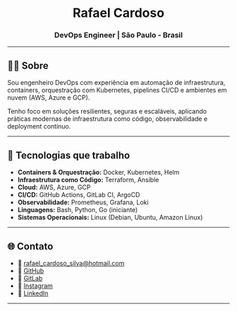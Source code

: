 <h1 align="center">Rafael Cardoso</h1>
<h3 align="center">DevOps Engineer | São Paulo - Brasil</h3>

---

## 👨‍💻 Sobre

Sou engenheiro DevOps com experiência em automação de infraestrutura, containers, orquestração com Kubernetes, pipelines CI/CD e ambientes em nuvem (AWS, Azure e GCP).

Tenho foco em soluções resilientes, seguras e escaláveis, aplicando práticas modernas de infraestrutura como código, observabilidade e deployment contínuo.

---

## 🧰 Tecnologias que trabalho

- **Containers & Orquestração:** Docker, Kubernetes, Helm
- **Infraestrutura como Código:** Terraform, Ansible
- **Cloud:** AWS, Azure, GCP
- **CI/CD:** GitHub Actions, GitLab CI, ArgoCD
- **Observabilidade:** Prometheus, Grafana, Loki
- **Linguagens:** Bash, Python, Go (iniciante)
- **Sistemas Operacionais:** Linux (Debian, Ubuntu, Amazon Linux)

---

## 🌐 Contato

- 📧 rafael_cardoso_silva@hotmail.com 
- 🔗 [GitHub](https://github.com/rafaelcardoso94)  
- 🔗 [GitLab](https://gitlab.com/rafaelcardoso94)  
- 🔗 [Instagram](https://instagram.com/_rcardoso94)  
- 🔗 [LinkedIn](https://www.linkedin.com/in/)

---
